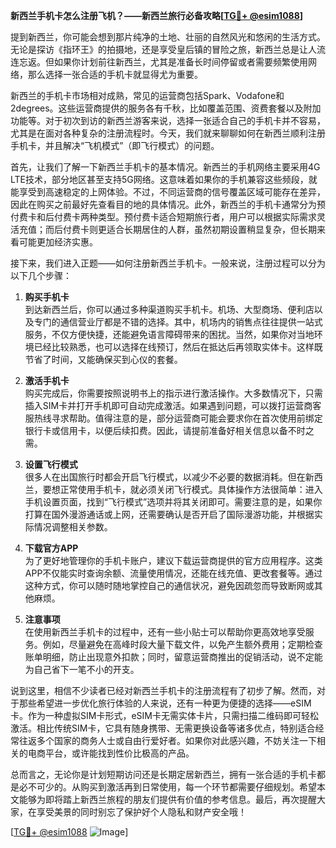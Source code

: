 **新西兰手机卡怎么注册飞机？——新西兰旅行必备攻略[[TG💪+ @esim1088](https://t.me/s/esim1088)]**

提到新西兰，你可能会想到那片纯净的土地、壮丽的自然风光和悠闲的生活方式。无论是探访《指环王》的拍摄地，还是享受皇后镇的冒险之旅，新西兰总是让人流连忘返。但如果你计划前往新西兰，尤其是准备长时间停留或者需要频繁使用网络，那么选择一张合适的手机卡就显得尤为重要。

新西兰的手机卡市场相对成熟，常见的运营商包括Spark、Vodafone和2degrees。这些运营商提供的服务各有千秋，比如覆盖范围、资费套餐以及附加功能等。对于初次到访的新西兰游客来说，选择一张适合自己的手机卡并不容易，尤其是在面对各种复杂的注册流程时。今天，我们就来聊聊如何在新西兰顺利注册手机卡，并且解决“飞机模式”（即飞行模式）的问题。

首先，让我们了解一下新西兰手机卡的基本情况。新西兰的手机网络主要采用4G LTE技术，部分地区甚至支持5G网络。这意味着如果你的手机兼容这些频段，就能享受到高速稳定的上网体验。不过，不同运营商的信号覆盖区域可能存在差异，因此在购买之前最好先查看目的地的具体情况。此外，新西兰的手机卡通常分为预付费卡和后付费卡两种类型。预付费卡适合短期旅行者，用户可以根据实际需求灵活充值；而后付费卡则更适合长期居住的人群，虽然初期设置稍显复杂，但长期来看可能更加经济实惠。

接下来，我们进入正题——如何注册新西兰手机卡。一般来说，注册过程可以分为以下几个步骤：

1. **购买手机卡**  
   到达新西兰后，你可以通过多种渠道购买手机卡。机场、大型商场、便利店以及专门的通信营业厅都是不错的选择。其中，机场内的销售点往往提供一站式服务，不仅方便快捷，还能避免语言障碍带来的困扰。当然，如果你对当地环境已经比较熟悉，也可以选择在线预订，然后在抵达后再领取实体卡。这样既节省了时间，又能确保买到心仪的套餐。

2. **激活手机卡**  
   购买完成后，你需要按照说明书上的指示进行激活操作。大多数情况下，只需插入SIM卡并打开手机即可自动完成激活。如果遇到问题，可以拨打运营商客服热线寻求帮助。值得注意的是，部分运营商可能会要求你在首次使用前绑定银行卡或信用卡，以便后续扣费。因此，请提前准备好相关信息以备不时之需。

3. **设置飞行模式**  
   很多人在出国旅行时都会开启飞行模式，以减少不必要的数据消耗。但在新西兰，要想正常使用手机卡，就必须关闭飞行模式。具体操作方法很简单：进入手机设置页面，找到“飞行模式”选项并将其关闭即可。需要注意的是，如果你打算在国外漫游通话或上网，还需要确认是否开启了国际漫游功能，并根据实际情况调整相关参数。

4. **下载官方APP**  
   为了更好地管理你的手机卡账户，建议下载运营商提供的官方应用程序。这类APP不仅能实时查询余额、流量使用情况，还能在线充值、更改套餐等。通过这种方式，你可以随时随地掌控自己的通信状况，避免因疏忽而导致断网或其他麻烦。

5. **注意事项**  
   在使用新西兰手机卡的过程中，还有一些小贴士可以帮助你更高效地享受服务。例如，尽量避免在高峰时段大量下载文件，以免产生额外费用；定期检查账单明细，防止出现意外扣款；同时，留意运营商推出的促销活动，说不定能为自己省下一笔不小的开支。

说到这里，相信不少读者已经对新西兰手机卡的注册流程有了初步了解。然而，对于那些希望进一步优化旅行体验的人来说，还有一种更为便捷的选择——eSIM卡。作为一种虚拟SIM卡形式，eSIM卡无需实体卡片，只需扫描二维码即可轻松激活。相比传统SIM卡，它具有随身携带、无需更换设备等诸多优点，特别适合经常往返多个国家的商务人士或自由行爱好者。如果你对此感兴趣，不妨关注一下相关的电商平台，或许能找到性价比极高的产品。

总而言之，无论你是计划短期访问还是长期定居新西兰，拥有一张合适的手机卡都是必不可少的。从购买到激活再到日常使用，每一个环节都需要仔细规划。希望本文能够为即将踏上新西兰旅程的朋友们提供有价值的参考信息。最后，再次提醒大家，在享受美景的同时别忘了保护好个人隐私和财产安全哦！

[[TG💪+ @esim1088](https://t.me/s/esim1088) ![Image](https://i.postimg.cc/4NQfJmqS/Snipaste-2025-05-13-00-14-12.png)]